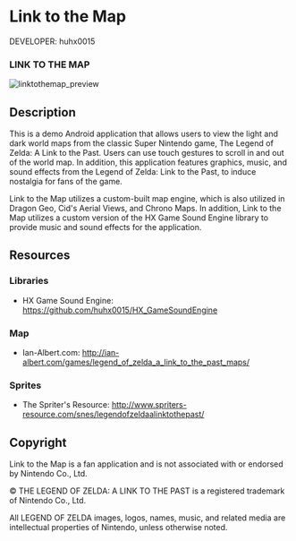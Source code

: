Link to the Map
=================

DEVELOPER: huhx0015

### LINK TO THE MAP
![linktothemap_preview](https://cloud.githubusercontent.com/assets/1645482/24391175/66cc753c-1342-11e7-866e-3ab996627791.gif)

## Description

This is a demo Android application that allows users to view the light and dark world maps from the classic Super Nintendo game, The Legend of Zelda: A Link to the Past. Users can use touch gestures to scroll in and out of the world map. In addition, this application features graphics, music, and sound effects from the Legend of Zelda: Link to the Past, to induce nostalgia for fans of the game.

Link to the Map utilizes a custom-built map engine, which is also utilized in Dragon Geo, Cid's Aerial Views, and Chrono Maps. In addition, Link to the Map utilizes a custom version of the HX Game Sound Engine library to provide music and sound effects for the application.

## Resources

### Libraries

* HX Game Sound Engine: https://github.com/huhx0015/HX_GameSoundEngine

### Map

* Ian-Albert.com: http://ian-albert.com/games/legend_of_zelda_a_link_to_the_past_maps/

### Sprites

* The Spriter's Resource: http://www.spriters-resource.com/snes/legendofzeldaalinktothepast/

## Copyright

Link to the Map is a fan application and is not associated with or endorsed by Nintendo Co., Ltd.

© THE LEGEND OF ZELDA: A LINK TO THE PAST is a registered trademark of Nintendo Co., Ltd.

All LEGEND OF ZELDA images, logos, names, music, and related media are intellectual properties of Nintendo, unless otherwise noted.
